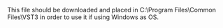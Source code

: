 This file should be downloaded and placed in C:\Program Files\Common Files\VST3 in order to use it if using Windows as OS.
